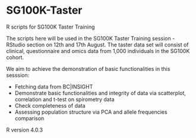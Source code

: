# SG100K-Taster
R scripts for SG100K Taster Training

The scripts here will be used in the SG100K Taster Training session - RStudio section on 12th and 17th August.
The taster data set will consist of clinical, questionnaire and omics data from 1,000 individuals in the SG100K cohort. 

We aim to achieve the demonstration of basic functionalities in this sesssion:
- Fetching data from BC|INSIGHT
- Demonstrate basic functionalities and integrity of data via scatterplot, correlation and t-test on spirometry data 
- Check completeness of data
- Assessing population structure via PCA and allele frequencies comparison

R version 4.0.3
